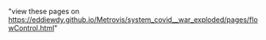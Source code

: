 "view these pages on https://eddiewdy.github.io/Metrovis/system_covid__war_exploded/pages/flowControl.html" 
